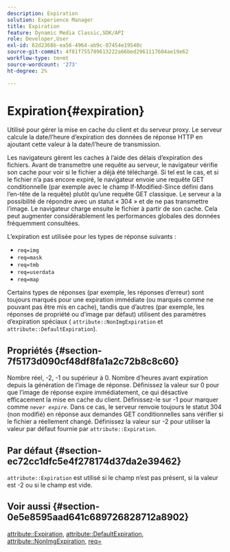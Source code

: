 ```yaml
---
description: Expiration
solution: Experience Manager
title: Expiration
feature: Dynamic Media Classic,SDK/API
role: Developer,User
exl-id: 62d2368b-ea56-4964-ab9c-07454e19540c
source-git-commit: 4f81f755789613222a66bed2961117604ae19e62
workflow-type: tm+mt
source-wordcount: '273'
ht-degree: 2%

---
```


# Expiration{#expiration}

Utilisé pour gérer la mise en cache du client et du serveur proxy. Le serveur calcule la date/l’heure d’expiration des données de réponse HTTP en ajoutant cette valeur à la date/l’heure de transmission.

Les navigateurs gèrent les caches à l’aide des délais d’expiration des fichiers. Avant de transmettre une requête au serveur, le navigateur vérifie son cache pour voir si le fichier a déjà été téléchargé. Si tel est le cas, et si le fichier n’a pas encore expiré, le navigateur envoie une requête GET conditionnelle (par exemple avec le champ If-Modified-Since défini dans l’en-tête de la requête) plutôt qu’une requête GET classique. Le serveur a la possibilité de répondre avec un statut « 304 » et de ne pas transmettre l’image. Le navigateur charge ensuite le fichier à partir de son cache. Cela peut augmenter considérablement les performances globales des données fréquemment consultées.

L’expiration est utilisée pour les types de réponse suivants :

* `req=img`
* `req=mask`
* `req=tmb`
* `req=userdata`
* `req=map`

Certains types de réponses (par exemple, les réponses d’erreur) sont toujours marqués pour une expiration immédiate (ou marqués comme ne pouvant pas être mis en cache), tandis que d’autres (par exemple, les réponses de propriété ou d’image par défaut) utilisent des paramètres d’expiration spéciaux ( `attribute::NonImgExpiration` et `attribute::DefaultExpiration`).

## Propriétés {#section-7f5173d090cf48df8fa1a2c72b8c8c60}

Nombre réel, -2, -1 ou supérieur à 0. Nombre d’heures avant expiration depuis la génération de l’image de réponse. Définissez la valeur sur 0 pour que l’image de réponse expire immédiatement, ce qui désactive efficacement la mise en cache du client. Définissez-le sur -1 pour marquer comme *`never expire`*. Dans ce cas, le serveur renvoie toujours le statut 304 (non modifié) en réponse aux demandes GET conditionnelles sans vérifier si le fichier a réellement changé. Définissez la valeur sur -2 pour utiliser la valeur par défaut fournie par `attribute::Expiration`.

## Par défaut {#section-ec72cc1dfc5e4f278174d37da2e39462}

`attribute::Expiration` est utilisé si le champ n’est pas présent, si la valeur est -2 ou si le champ est vide.

## Voir aussi {#section-0e5e8595aad641c689726828712a8902}

[attribute::Expiration](../../../../../../is-api/image-catalog/image-serving-api-ref/c-image-catalog-reference/c-attributes-reference/r-expiration.md#reference-a0bf4686425d4e00b8014c4950fb62b7), [attribute::DefaultExpiration](../../../../../../is-api/image-catalog/image-serving-api-ref/c-image-catalog-reference/c-attributes-reference/r-defaultexpiration.md#reference-0526166fab654fceb243b75d1ea4f0cf), [attribute::NonImgExpiration](../../../../../../is-api/image-catalog/image-serving-api-ref/c-image-catalog-reference/c-attributes-reference/r-nonimgexpiration.md#reference-a8066cd0d24b4ea98100ade4821f1f9d), [req=](../../../../../../is-api/http-ref/image-serving-api-ref/c-http-protocol-reference/c-command-reference/r-req/r-req.md#reference-907cdb4a97034db7ad94695f25552e76)
